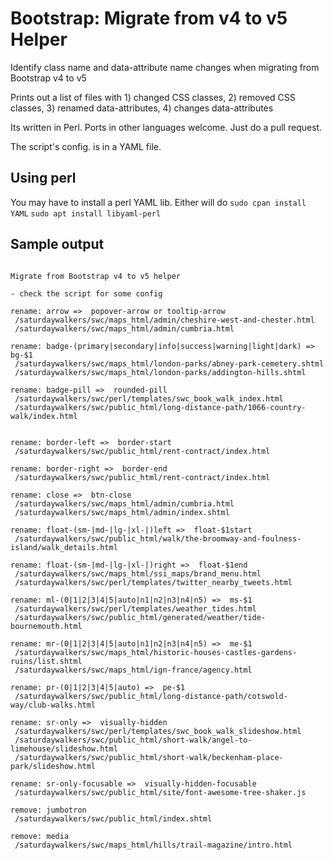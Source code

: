 # Bootstrap: Migrate from  v4 to v5 Helper

Identify class name and data-attribute name changes when migrating from Bootstrap v4 to v5

Prints out a list of files with 1) changed CSS classes, 2) removed CSS classes, 3) renamed data-attributes, 4) changes data-attributes

Its written in Perl. Ports in other languages welcome. Just do a pull request.

The script's config. is in a YAML file.

## Using perl
You may have to install a perl YAML lib. Either will do
`sudo cpan install YAML`
`sudo apt install libyaml-perl` 

## Sample output
```

Migrate from Bootstrap v4 to v5 helper

- check the script for some config

rename: arrow =>  popover-arrow or tooltip-arrow
 /saturdaywalkers/swc/maps_html/admin/cheshire-west-and-chester.html
 /saturdaywalkers/swc/maps_html/admin/cumbria.html

rename: badge-(primary|secondary|info|success|warning|light|dark) =>  bg-$1
 /saturdaywalkers/swc/maps_html/london-parks/abney-park-cemetery.shtml
 /saturdaywalkers/swc/maps_html/london-parks/addington-hills.shtml

rename: badge-pill =>  rounded-pill
 /saturdaywalkers/swc/perl/templates/swc_book_walk_index.html
 /saturdaywalkers/swc/public_html/long-distance-path/1066-country-walk/index.html


rename: border-left =>  border-start
 /saturdaywalkers/swc/public_html/rent-contract/index.html

rename: border-right =>  border-end
 /saturdaywalkers/swc/public_html/rent-contract/index.html

rename: close =>  btn-close
 /saturdaywalkers/swc/maps_html/admin/cumbria.html
 /saturdaywalkers/swc/maps_html/admin/index.shtml

rename: float-(sm-|md-|lg-|xl-|)left =>  float-$1start
 /saturdaywalkers/swc/public_html/walk/the-broomway-and-foulness-island/walk_details.html

rename: float-(sm-|md-|lg-|xl-|)right =>  float-$1end
 /saturdaywalkers/swc/maps_html/ssi_maps/brand_menu.html
 /saturdaywalkers/swc/perl/templates/twitter_nearby_tweets.html

rename: ml-(0|1|2|3|4|5|auto|n1|n2|n3|n4|n5) =>  ms-$1
 /saturdaywalkers/swc/perl/templates/weather_tides.html
 /saturdaywalkers/swc/public_html/generated/weather/tide-bournemouth.html

rename: mr-(0|1|2|3|4|5|auto|n1|n2|n3|n4|n5) =>  me-$1
 /saturdaywalkers/swc/maps_html/historic-houses-castles-gardens-ruins/list.shtml
 /saturdaywalkers/swc/maps_html/ign-france/agency.html

rename: pr-(0|1|2|3|4|5|auto) =>  pe-$1
 /saturdaywalkers/swc/public_html/long-distance-path/cotswold-way/club-walks.html

rename: sr-only =>  visually-hidden
 /saturdaywalkers/swc/perl/templates/swc_book_walk_slideshow.html
 /saturdaywalkers/swc/public_html/short-walk/angel-to-limehouse/slideshow.html
 /saturdaywalkers/swc/public_html/short-walk/beckenham-place-park/slideshow.html

rename: sr-only-focusable =>  visually-hidden-focusable
 /saturdaywalkers/swc/public_html/site/font-awesome-tree-shaker.js

remove: jumbotron
 /saturdaywalkers/swc/public_html/index.shtml

remove: media
 /saturdaywalkers/swc/maps_html/hills/trail-magazine/intro.html

```
